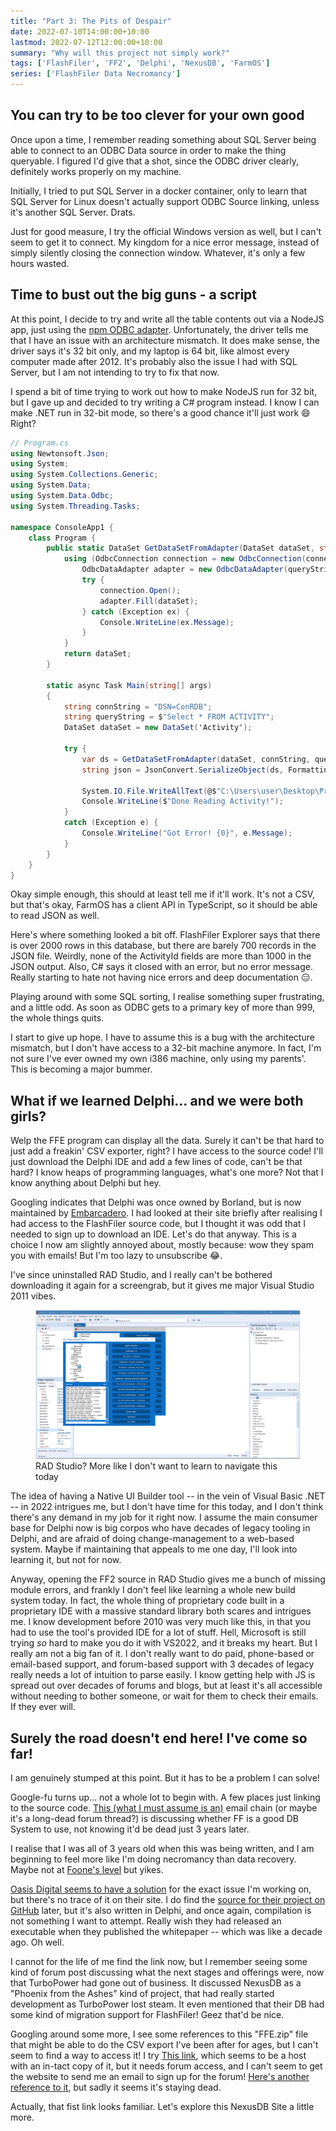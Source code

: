 ```yaml
---
title: "Part 3: The Pits of Despair"
date: 2022-07-10T14:00:00+10:00
lastmod: 2022-07-12T12:00:00+10:00
summary: "Why will this project not simply work?"
tags: ['FlashFiler', 'FF2', 'Delphi', 'NexusDB', 'FarmOS']
series: ['FlashFiler Data Necromancy']
---
```


## You can try to be too clever for your own good

Once upon a time, I remember reading something about SQL Server being able to connect to an ODBC Data source in order to make the thing queryable.
I figured I'd give that a shot, since the ODBC driver clearly, definitely works properly on my machine.

Initially, I tried to put SQL Server in a docker container, only to learn that SQL Server for Linux doesn't actually support ODBC Source linking, unless it's another SQL Server. Drats.

Just for good measure, I try the official Windows version as well, but I can't seem to get it to connect. My kingdom for a nice error message, instead of simply silently closing the connection window.
Whatever, it's only a few hours wasted.

## Time to bust out the big guns - a script

At this point, I decide to try and write all the table contents out via a NodeJS app, just using the [npm ODBC adapter](https://www.npmjs.com/package/odbc). Unfortunately, the driver tells me that I have an issue with an architecture mismatch.
It does make sense, the driver says it's 32 bit only, and my laptop is 64 bit, like almost every computer made after 2012. 
It's probably also the issue I had with SQL Server, but I am not intending to try to fix that now.

I spend a bit of time trying to work out how to make NodeJS run for 32 bit, but I gave up and decided to try writing a C# program instead. 
I know I can make .NET run in 32-bit mode, so there's a good chance it'll just work :smile: Right?

```cs
// Program.cs
using Newtonsoft.Json;
using System;
using System.Collections.Generic;
using System.Data;
using System.Data.Odbc;
using System.Threading.Tasks;

namespace ConsoleApp1 {
    class Program {
        public static DataSet GetDataSetFromAdapter(DataSet dataSet, string connectionString, string queryString) {
            using (OdbcConnection connection = new OdbcConnection(connectionString)) {
                OdbcDataAdapter adapter = new OdbcDataAdapter(queryString, connection);
                try {
                    connection.Open();
                    adapter.Fill(dataSet);
                } catch (Exception ex) {
                    Console.WriteLine(ex.Message);
                }
            }
            return dataSet;
        }

        static async Task Main(string[] args)
        {
            string connString = "DSN=ConRDB";
            string queryString = $"Select * FROM ACTIVITY";
            DataSet dataSet = new DataSet('Activity');

            try {
                var ds = GetDataSetFromAdapter(dataSet, connString, queryString);
                string json = JsonConvert.SerializeObject(ds, Formatting.Indented);

                System.IO.File.WriteAllText(@$"C:\Users\user\Desktop\Projects\FarmOSTransfer\TransferProj\DbAsJson\Activity.json", json);
                Console.WriteLine($"Done Reading Activity!");
            }
            catch (Exception e) {
                Console.WriteLine("Got Error! {0}", e.Message);
            }
        }
    }
}
```

Okay simple enough, this should at least tell me if it'll work. It's not a CSV, but that's okay, FarmOS has a client API in TypeScript, so it should be able to read JSON as well.

Here's where something looked a bit off. 
FlashFiler Explorer says that there is over 2000 rows in this database, but there are barely 700 records in the JSON file.
Weirdly, none of the ActivityId fields are more than 1000 in the JSON output. 
Also, C# says it closed with an error, but no error message. Really starting to hate not having nice errors and deep documentation :expressionless:.

Playing around with some SQL sorting, I realise something super frustrating, and a little odd. 
As soon as ODBC gets to a primary key of more than 999, the whole things quits. 

I start to give up hope. 
I have to assume this is a bug with the architecture mismatch, but I don't have access to a 32-bit machine anymore. 
In fact, I'm not sure I've ever owned my own i386 machine, only using my parents'. 
This is becoming a major bummer.

## What if we learned Delphi... and we were both girls?

Welp the FFE program can display all the data. 
Surely it can't be that hard to just add a freakin' CSV exporter, right? I have access to the source code!
I'll just download the Delphi IDE and add a few lines of code, can't be that hard? 
I know heaps of programming languages, what's one more? 
Not that I know anything about Delphi but hey.

Googling indicates that Delphi was once owned by Borland, but is now maintained by [Embarcadero](https://www.embarcadero.com/products/delphi).
I had looked at their site briefly after realising I had access to the FlashFiler source code, but I thought it was odd that I needed to sign up to download an IDE. 
Let's do that anyway.
This is a choice I now am slightly annoyed about, mostly because: wow they spam you with emails! But I'm too lazy to unsubscribe :joy:.

I've since uninstalled RAD Studio, and I really can't be bothered downloading it again for a screengrab, but it gives me major Visual Studio 2011 vibes.

<figure>
    <img src="RadStudio.png" alt="RAD Studio website screengrab">
    <figcaption>RAD Studio? More like I don't want to learn to navigate this today</figcaption>
</figure>

The idea of having a Native UI Builder tool -- in the vein of Visual Basic .NET -- in 2022 intrigues me, but I don't have time for this today, and I don't think there's any demand in my job for it right now. 
I assume the main consumer base for Delphi now is big corpos who have decades of legacy tooling in Delphi, and are afraid of doing change-management to a web-based system.
Maybe if maintaining that appeals to me one day, I'll look into learning it, but not for now.

Anyway, opening the FF2 source in RAD Studio gives me a bunch of missing module errors, and frankly I don't feel like learning a whole new build system today. 
In fact, the whole thing of proprietary code built in a proprietary IDE with a massive standard library both scares and intrigues me.
I know development before 2010 was very much like this, in that you had to use the tool's provided IDE for a lot of stuff. 
Hell, Microsoft is still trying *so* hard to make you do it with VS2022, and it breaks my heart. 
But I really am not a big fan of it. 
I don't really want to do paid, phone-based or email-based support, and forum-based support with 3 decades of legacy really needs a lot of intuition to parse easily.
I know getting help with JS is spread out over decades of forums and blogs, but at least it's all accessible without needing to bother someone, or wait for them to check their emails. If they ever will.

## Surely the road doesn't end here! I've come so far!

I am genuinely stumped at this point. But it has to be a problem I can solve!

Google-fu turns up... not a whole lot to begin with. A few places just linking to the source code.
[This (what I must assume is an)](https://groups.google.com/g/borland.public.delphi.thirdparty-tools/c/DiA3AU9uDV0) email chain (or maybe it's a long-dead forum thread?) is discussing whether FF is a good DB System to use, not knowing it'd be dead just 3 years later.

I realise that I was all of 3 years old when this was being written, and I am beginning to feel more like I'm doing necromancy than data recovery. Maybe not at [Foone's level](https://www.patreon.com/foone) but yikes.

[Oasis Digital seems to have a solution](https://studyres.com/doc/15184506/flashfiler-to-rdbms-data-converter) for the exact issue I'm working on, but there's no trace of it on their site.
I do find the [source for their project on GitHub](https://github.com/OasisDigital/flashfiler-to-rdbms) later, but it's also written in Delphi, and once again, compilation is not something I want to attempt. 
Really wish they had released an executable when they published the whitepaper -- which was like a decade ago. Oh well.

I cannot for the life of me find the link now, but I remember seeing some kind of forum post discussing what the next stages and offerings were, now that TurboPower had gone out of business. 
It discussed NexusDB as a "Phoenix from the Ashes" kind of project, that had really started development as TurboPower lost steam.
It even mentioned that their DB had some kind of migration support for FlashFiler! Geez that'd be nice.

Googling around some more, I see some references to this "FFE.zip" file that might be able to do the CSV export I've been after for ages, but I can't seem to find a way to access it!
I try [This link](https://nexusdb.com/forums/showthread.php?t=12677), which seems to be a host with an in-tact copy of it, but it needs forum access, and I can't seem to get the website to send me an email to sign up for the forum!
[Here's another reference to it](http://www.delphigroups.info/2/85/28865.html), but sadly it seems it's staying dead.

Actually, that fist link looks familiar. Let's explore this NexusDB Site a little more.
